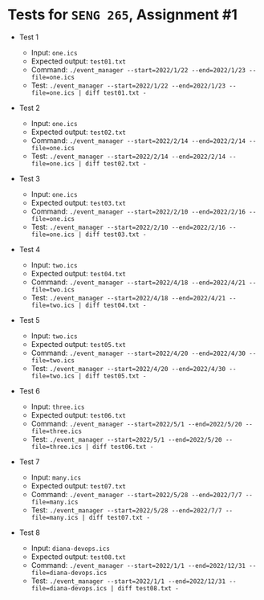 # Tests for `SENG 265`, Assignment #1

* Test 1
    * Input: `one.ics`
    * Expected output: `test01.txt`
    * Command: `./event_manager --start=2022/1/22 --end=2022/1/23 --file=one.ics`
    * Test: `./event_manager --start=2022/1/22 --end=2022/1/23 --file=one.ics | diff test01.txt -`

* Test 2
    * Input: `one.ics`
    * Expected output: `test02.txt`
    * Command: `./event_manager --start=2022/2/14 --end=2022/2/14 --file=one.ics`
    * Test: `./event_manager --start=2022/2/14 --end=2022/2/14 --file=one.ics | diff test02.txt -`

* Test 3
    * Input: `one.ics`
    * Expected output: `test03.txt`
    * Command: `./event_manager --start=2022/2/10 --end=2022/2/16 --file=one.ics`
    * Test: `./event_manager --start=2022/2/10 --end=2022/2/16 --file=one.ics | diff test03.txt -`

* Test 4
    * Input: `two.ics`
    * Expected output: `test04.txt`
    * Command: `./event_manager --start=2022/4/18 --end=2022/4/21 --file=two.ics`
    * Test: `./event_manager --start=2022/4/18 --end=2022/4/21 --file=two.ics | diff test04.txt -`

* Test 5
    * Input: `two.ics`
    * Expected output: `test05.txt`
    * Command: `./event_manager --start=2022/4/20 --end=2022/4/30 --file=two.ics`
    * Test: `./event_manager --start=2022/4/20 --end=2022/4/30 --file=two.ics | diff test05.txt -`

* Test 6
    * Input: `three.ics`
    * Expected output: `test06.txt`
    * Command: `./event_manager --start=2022/5/1 --end=2022/5/20 --file=three.ics`
    * Test: `./event_manager --start=2022/5/1 --end=2022/5/20 --file=three.ics | diff test06.txt -`

* Test 7
    * Input: `many.ics`
    * Expected output: `test07.txt`
    * Command: `./event_manager --start=2022/5/28 --end=2022/7/7 --file=many.ics`
    * Test: `./event_manager --start=2022/5/28 --end=2022/7/7 --file=many.ics | diff test07.txt -`

* Test 8
    * Input: `diana-devops.ics`
    * Expected output: `test08.txt`
    * Command: `./event_manager --start=2022/1/1 --end=2022/12/31 --file=diana-devops.ics`
    * Test: `./event_manager --start=2022/1/1 --end=2022/12/31 --file=diana-devops.ics | diff test08.txt -`
